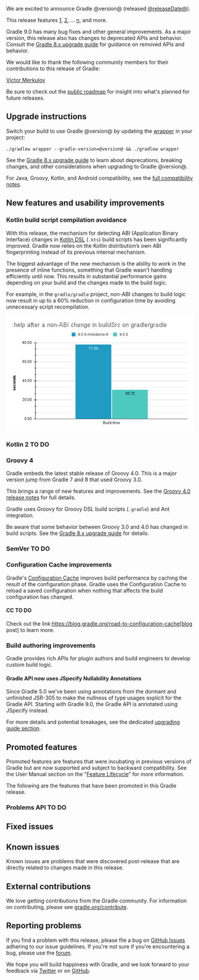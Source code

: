 <meta property="og:image" content="https://gradle.org/images/releases/gradle-default.png" />
<meta property="og:type"  content="article" />
<meta property="og:title" content="Gradle @version@ Release Notes" />
<meta property="og:site_name" content="Gradle Release Notes">
<meta property="og:description" content="We are excited to announce Gradle @version@.">
<meta name="twitter:card" content="summary_large_image">
<meta name="twitter:site" content="@gradle">
<meta name="twitter:creator" content="@gradle">
<meta name="twitter:title" content="Gradle @version@ Release Notes">
<meta name="twitter:description" content="We are excited to announce Gradle @version@.">
<meta name="twitter:image" content="https://gradle.org/images/releases/gradle-default.png">

We are excited to announce Gradle @version@ (released [@releaseDate@](https://gradle.org/releases/)).

This release features [1](), [2](), ... [n](), and more.

Gradle 9.0 has many bug fixes and other general improvements. As a major version, this release also has changes to deprecated APIs and behavior. Consult the [Gradle 8.x upgrade guide](userguide/upgrading_version_8.html) for guidance on removed APIs and behavior.

<!-- 
Include only their name, impactful features should be called out separately below.
 [Some person](https://github.com/some-person)

 THIS LIST SHOULD BE ALPHABETIZED BY [PERSON NAME] - the docs:updateContributorsInReleaseNotes task will enforce this ordering, which is case-insensitive.
-->

We would like to thank the following community members for their contributions to this release of Gradle:

[Victor Merkulov](https://github.com/urdak)

Be sure to check out the [public roadmap](https://blog.gradle.org/roadmap-announcement) for insight into what's planned for future releases.

## Upgrade instructions

Switch your build to use Gradle @version@ by updating the [wrapper](userguide/gradle_wrapper.html) in your project:

```
./gradlew wrapper --gradle-version=@version@ && ./gradlew wrapper
```

See the [Gradle 8.x upgrade guide](userguide/upgrading_version_8.html#changes_@baseVersion@) to learn about deprecations, breaking changes, and other considerations when upgrading to Gradle @version@.

For Java, Groovy, Kotlin, and Android compatibility, see the [full compatibility notes](userguide/compatibility.html).   

## New features and usability improvements

### Kotlin build script compilation avoidance

With this release, the mechanism for detecting ABI (Application Binary Interface) changes in [Kotlin DSL](userguide/kotlin_dsl.html) (`.kts`) build scripts has been significantly improved. 
Gradle now relies on the Kotlin distribution’s own ABI fingerprinting instead of its previous internal mechanism.

The biggest advantage of the new mechanism is the ability to work in the presence of inline functions, something that Gradle wasn't handling efficiently until now.
This results in substantial performance gains depending on your build and the changes made to the build logic.

For example, in the `gradle/gradle` project, non-ABI changes to build logic now result in up to a 60% reduction in configuration time by avoiding unnecessary script recompilation.

![Reduction in unnecessary script recompilation](release-notes-assets/help_after_nonABI_change_in_buildSrc.png)

### Kotlin 2 TO DO

### Groovy 4
Gradle embeds the latest stable release of Groovy 4.0. This is a major version jump from Gradle 7 and 8 that used Groovy 3.0.

This brings a range of new features and improvements.
See the [Groovy 4.0 release notes](https://groovy-lang.org/releasenotes/groovy-4.0.html) for full details.

Gradle uses Groovy for Groovy DSL build scripts (`.gradle`) and Ant integration.

Be aware that some behavior between Groovy 3.0 and 4.0 has changed in build scripts.
See the [Gradle 8.x upgrade guide](userguide/upgrading_version_8.html#groovy-4) for details.

### SemVer TO DO

<a name="config-cache"></a>
### Configuration Cache improvements

Gradle's [Configuration Cache](userguide/configuration_cache.html) improves build performance by caching the result of the configuration phase.
Gradle uses the Configuration Cache to reload a saved configuration when nothing that affects the build configuration has changed.

#### CC TO DO

Check out the link:https://blog.gradle.org/road-to-configuration-cache[blog post] to learn more.

<a name="build-authoring"></a>
### Build authoring improvements

Gradle provides rich APIs for plugin authors and build engineers to develop custom build logic.

#### Gradle API now uses JSpecify Nullability Annotations

Since Gradle 5.0 we've been using annotations from the dormant and unfinished JSR-305 to make the nullness of type usages explicit for the Gradle API.
Starting with Gradle 9.0, the Gradle API is annotated using JSpecify instead.

For more details and potential breakages, see the dedicated [upgrading guide section](userguide/upgrading_version_8.html).

## Promoted features

Promoted features are features that were incubating in previous versions of Gradle but are now supported and subject to backward compatibility.
See the User Manual section on the "[Feature Lifecycle](userguide/feature_lifecycle.html)" for more information.

The following are the features that have been promoted in this Gradle release.

### Problems API TO DO

<!--
### Example promoted
-->

## Fixed issues

<!--
This section will be populated automatically
-->

## Known issues

Known issues are problems that were discovered post-release that are directly related to changes made in this release.

<!--
This section will be populated automatically
-->

## External contributions

We love getting contributions from the Gradle community. For information on contributing, please see [gradle.org/contribute](https://gradle.org/contribute).

## Reporting problems

If you find a problem with this release, please file a bug on [GitHub Issues](https://github.com/gradle/gradle/issues) adhering to our issue guidelines.
If you're not sure if you're encountering a bug, please use the [forum](https://discuss.gradle.org/c/help-discuss).

We hope you will build happiness with Gradle, and we look forward to your feedback via [Twitter](https://twitter.com/gradle) or on [GitHub](https://github.com/gradle).
